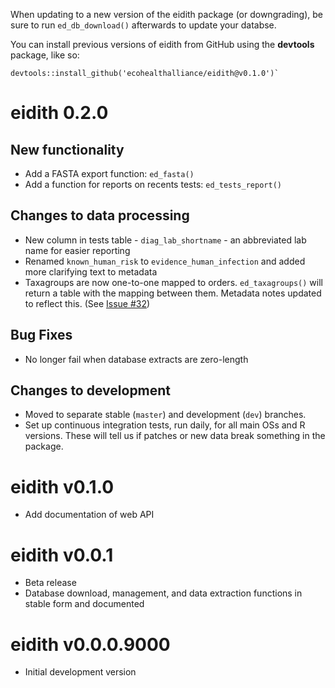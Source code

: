When updating to a new version of the eidith package (or downgrading), be sure to run
`ed_db_download()` afterwards to update your databse.

You can install previous versions of eidith from GitHub using the **devtools**
package, like so:

```
devtools::install_github('ecohealthalliance/eidith@v0.1.0')`
```

# eidith 0.2.0

## New functionality

- Add a FASTA export function: `ed_fasta()`
- Add a function for reports on recents tests: `ed_tests_report()`

## Changes to data processing

 - New column in tests table - `diag_lab_shortname` - an abbreviated lab name for easier reporting
 - Renamed `known_human_risk` to `evidence_human_infection` and added more clarifying text to metadata
 - Taxagroups are now one-to-one mapped to orders. `ed_taxagroups()` will return a table with the
   mapping between them.  Metadata notes updated to reflect this. (See [Issue #32](https://github.com/ecohealthalliance/eidith/issues/32))
 
## Bug Fixes

 - No longer fail when database extracts are zero-length
 
## Changes to development

 - Moved to separate stable (`master`) and development (`dev`) branches.
 - Set up continuous integration tests, run daily, for all main OSs and R versions. These will tell us if patches
   or new data break something in the package.
 
# eidith v0.1.0

* Add documentation of web API

# eidith v0.0.1

* Beta release
* Database download, management, and data extraction functions in stable
  form and documented

# eidith v0.0.0.9000

* Initial development version



